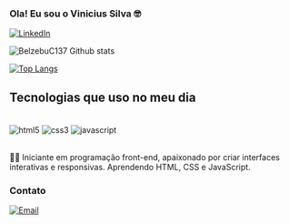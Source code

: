 ### Ola! Eu sou o Vinicius Silva 🤓

[![LinkedIn](https://img.shields.io/badge/LinkedIn-0077B5?style=for-the-badge&logo=linkedin&logoColor=white)](https://www.linkedin.com/in/josevinicius03?utm_source=share&utm_campaign=share_via&utm_content=profile&utm_medium=android_app)


![BelzebuC137 Github stats](https://github-readme-stats.vercel.app/api?username=BelzebuC137&show_icons=true&theme=tokyonight)


[![Top Langs](https://github-readme-stats.vercel.app/api/top-langs/?username=BelzebuC137)](https://github.com/anuraghazra/github-readme-stats)
## Tecnologias que uso no meu dia

<div style="display: inline_block" ><br>
<img  align="center"  alt="html5" src="https://img.shields.io/badge/HTML5-E34F26?style=for-the-badge&logo=html5&logoColor=white"/>
<img  align="center"  alt="css3" src="https://img.shields.io/badge/CSS3-1572B6?style=for-the-badge&logo=css3&logoColor=white"/>
<img  align="center"  alt="javascript" src="https://img.shields.io/badge/JavaScript-323330?style=for-the-badge&logo=javascript&logoColor=F7DF1E"/>
</div>

<br>

👨‍💻 Iniciante em programação front-end, apaixonado por criar interfaces interativas e responsivas. Aprendendo HTML, CSS e JavaScript.

### Contato


[![Email](https://img.shields.io/badge/Gmail-D14836?style=for-the-badge&logo=gmail&logoColor=white)](mailto:silvavinicios915@gmail.com)



